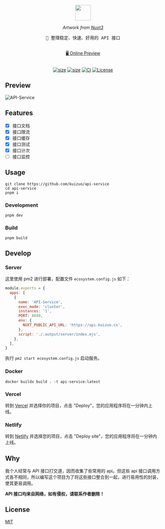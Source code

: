 <p align="center">
  <img src="https://api.iconify.design/carbon:api-1.svg" width="50" height="50" />
</p>
<p align="center">
  <i>Artwork from <a href="https://v3.nuxtjs.org/">Nuxt3</a></i>
</p>
<pre align="center">
🧪 整理稳定、快速、好用的 API 接口
</pre>

<p align="center">
<br>
<a href="https://api.kuizuo.cn">🖥 Online Preview</a>
<br><br>
<a href="https://stackblitz.com/github/kuizuo/api-service"><img src="https://developer.stackblitz.com/img/open_in_stackblitz.svg" alt=""></a>
</p>

<p align="center">
  <a href="https://github.com/kuizuo/api-service"><img alt="size" src="https://img.shields.io/github/stars/kuizuo/api-service?style=flat"></a>
  <a href="https://www.npmjs.com/package/nuxt/v/rc"><img alt="size" src="https://img.shields.io/github/package-json/dependency-version/kuizuo/api-service/dev/nuxt?style=flat&colorA=002438&colorB=28CF8D"></a>
  <a href="https://github.com/kuizuo/api-service/actions/workflows/ci.yml"><img alt="CI" src="https://img.shields.io/github/workflow/status/kuizuo/api-service/ci?label=ci&logo=github"></a>
  <a href="https://github.com/kuizuo/api-service/tree/HEAD/LICENSE"><img alt="License" src="https://img.shields.io/github/license/kuizuo/api-service?style=flat&colorA=002438&colorB=28CF8D" /></a>
</p>

## Preview

![API-Service](https://img.kuizuo.cn/KZ%20API.png)

## Features

- [x] 接口文档
- [x] 接口限流
- [x] 接口缓存
- [x] 接口测试
- [x] 接口计次
- [ ] 接口监控

## Usage

```
git clone https://github.com/kuizuo/api-service
cd api-service
pnpm i
```

### Development

```
pnpm dev
```

### Build

```
pnpm build
```

## Develop

### Server

这里使用 pm2 进行部署，配置文件 `ecosystem.config.js` 如下：

```js
module.exports = {
  apps: [
    {
      name: 'API-Service',
      exec_mode: 'cluster',
      instances: '1',
      PORT: 8040,
      env: {
        NUXT_PUBLIC_API_URL: 'https://api.kuizuo.cn',
      },
      script: './.output/server/index.mjs',
    },
  ],
}
```

执行 `pm2 start ecosystem.config.js` 启动服务。

### Docker

```shell
docker buildx build . -t api-service:latest
```

### Vercel

转到 [Vercel](https://vercel.com/new) 并选择你的项目，点击  "Deploy"，您的应用程序将在一分钟内上线。

### Netlify

转到 [Netlify](https://app.netlify.com/start) 并选择您的项目，点击 "Deploy site"，您的应用程序将在一分钟内上线。

## Why

我个人经常与 API 接口打交道，因而收集了些常用的 api。但这些 api 接口调用方式各不相同，所以编写这个项目为了将这些接口整合到一起，进行易用性的封装，使其更易调用。

**API 接口均来自网络，如有侵权，请联系作者删除！**

## License

[MIT](https://github.com/kuizuo/api-service/blob/main/LICENSE)
